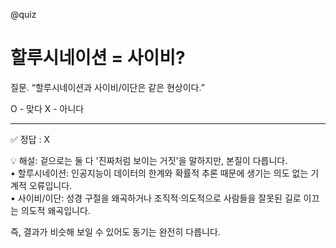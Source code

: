 @quiz

# 할루시네이션 = 사이비?

질문. “할루시네이션과 사이비/이단은 같은 현상이다.”

O - 맞다
X - 아니다

---

✅ 정답 : X
<br>

💡 해설: 겉으로는 둘 다 '진짜처럼 보이는 거짓'을 말하지만, 본질이 다릅니다.<br>
• 할루시네이션: 인공지능이 데이터의 한계와 확률적 추론 때문에 생기는 의도 없는 기계적 오류입니다.<br>
• 사이비/이단: 성경 구절을 왜곡하거나 조직적·의도적으로 사람들을 잘못된 길로 이끄는 의도적 왜곡입니다.<br>

즉, 결과가 비슷해 보일 수 있어도 동기는 완전히 다릅니다.
